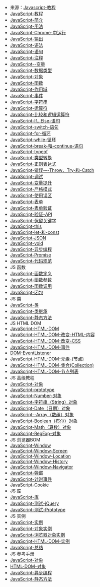 - 来源：[Javascript-教程](https://www.runoob.com/js/js-tutorial.html)
- [JavaScript-教程](https://www.runoob.com/js/js-tutorial.html)
- [JavaScript-简介](https://www.runoob.com/js/js-intro.html)
- [JavaScript-用法](https://www.runoob.com/js/js-howto.html)
- [JavaScript-Chrome-中运行](https://www.runoob.comjs-chrome.html)
- [JavaScript-输出](https://www.runoob.com/js/js-output.html)
- [JavaScript-语法](https://www.runoob.comjs-syntax.html)
- [JavaScript-语句](https://www.runoob.com/js/js-statements.html)
- [JavaScript-注释](https://www.runoob.com/js/js-comments.html)
- [JavaScript--变量](https://www.runoob.com/js/js-variables.html)
- [JavaScript-数据类型](https://www.runoob.com/js/js-datatypes.html)
- [JavaScript-对象](https://www.runoob.com/js/js-obj-intro.html)
- [JavaScript-函数](https://www.runoob.com/js/js-functions.html)
- [JavaScript-作用域](https://www.runoob.com/js/js-scope.html)
- [JavaScript-事件](https://www.runoob.com/js/js-events.html)
- [JavaScript-字符串](https://www.runoob.com/js/js-strings.html)
- [JavaScript-运算符](https://www.runoob.com/js/js-operators.html)
- [JavaScript-比较和逻辑运算符](https://www.runoob.com/js/js-comparisons.html)
- [JavaScript-If…Else-语句](https://www.runoob.com/js/js-if-else.html)
- [JavaScript-switch-语句](https://www.runoob.com/js/js-switch.html)
- [JavaScript-for-循环](https://www.runoob.com/js/js-loop-for.html)
- [JavaScript-while-循环](https://www.runoob.com/js/js-loop-while.html)
- [JavaScript-break-和-continue-语句](https://www.runoob.com/js/js-break.html)
- [JavaScript-typeof](https://www.runoob.comjs-typeof.html)
- [JavaScript-类型转换](https://www.runoob.comjs-type-conversion.html)
- [JavaScript-正则表达式](https://www.runoob.comjs-regexp.html)
- [JavaScript-错误-–-Throw、Try-和-Catch](https://www.runoob.com/js/js-errors.html)
- [JavaScript-调试](https://www.runoob.comjs-debugging.html)
- [JavaScript-变量提升](https://www.runoob.comjs-hoisting.html)
- [JavaScript-严格模式](https://www.runoob.comjs-strict.html)
- [JavaScript-使用误区](https://www.runoob.comjs-mistakes.html)
- [JavaScript-表单](https://www.runoob.comjs-validation.html)
- [JavaScript-表单验证](https://www.runoob.com/js/js-form-validation.html)
- [JavaScript-验证-API](https://www.runoob.com/js/js-validation-api.html)
- [JavaScript-保留关键字](https://www.runoob.com/js/js-reserved.html)
- [JavaScript-this](https://www.runoob.com/js/js-this.html)
- [JavaScript-let-和-const](https://www.runoob.com/js/js-let-const.html)
- [JavaScript-JSON](https://www.runoob.com/js/js-json.html)
- [JavaScript-void](https://www.runoob.com/js/js-void.html)
- [JavaScript-异步编程](https://www.runoob.com/js/js-async.html)
- [JavaScript-Promise](https://www.runoob.com/js/js-promise.html)
- [JavaScript-代码规范](https://www.runoob.com/js/js-conventions.html)
- JS 函数
- [JavaScript-函数定义](https://www.runoob.comjs-function-definition.html)
- [JavaScript-函数参数](https://www.runoob.comjs-function-parameters.html)
- [JavaScript-函数调用](https://www.runoob.comjs-function-invocation.html)
- [JavaScript-闭包](https://www.runoob.comjs-function-closures.html)
- JS 类
- [JavaScript-类](https://www.runoob.comjs-class-intro.html)
- [JavaScript-类继承](https://www.runoob.comjs-class-inheritance.html)
- [JavaScript-静态方法](https://www.runoob.comjs-class-static.html)
- JS HTML DOM
- [JavaScript-HTML-DOM](https://www.runoob.com/js/js-htmldom.html)
- [JavaScript-HTML-DOM-改变-HTML-内容](https://www.runoob.com/js/js-htmldom-html.html)
- [JavaScript-HTML-DOM-改变-CSS](https://www.runoob.com/js/js-htmldom-css.html)
- [JavaScript-HTML-DOM-事件](https://www.runoob.com/js/js-htmldom-events.html)
- [DOM-EventListener](https://www.runoob.comjs-htmldom-eventlistener.html)
- [JavaScript-HTML-DOM-元素-(节点)](https://www.runoob.com/js/js-htmldom-elements.html)
- [JavaScript-HTML-DOM-集合(Collection)](https://www.runoob.comjs-htmldom-collections.html)
- [JavaScript-HTML-DOM-节点列表](https://www.runoob.comjs-htmldom-nodelist.html)
- JS 高级教程
- [JavaScript-对象](https://www.runoob.com/js/js-objects.html)
- [JavaScript-prototype](https://www.runoob.com/js/js-object-prototype.html)
- [JavaScript-Number-对象](https://www.runoob.com/js/js-obj-number.html)
- [JavaScript-字符串（String）对象](https://www.runoob.com/js/js-obj-string.html)
- [JavaScript-Date（日期）对象](https://www.runoob.com/js/js-obj-date.html)
- [JavaScript--Array（数组）对象](https://www.runoob.com/js/js-obj-array.html)
- [JavaScript-Boolean（布尔）对象](https://www.runoob.com/js/js-obj-boolean.html)
- [JavaScript-Math（算数）对象](https://www.runoob.com/js/js-obj-math.html)
- [JavaScript-RegExp-对象](https://www.runoob.com/js/js-obj-regexp.html)
- JS 浏览器BOM
- [JavaScript-Window](https://www.runoob.com/js/js-window.html)
- [JavaScript-Window-Screen](https://www.runoob.com/js/js-window-screen.html)
- [JavaScript-Window-Location](https://www.runoob.com/js/js-window-location.html)
- [JavaScript-Window-History](https://www.runoob.com/js/js-window-history.html)
- [JavaScript-Window-Navigator](https://www.runoob.com/js/js-window-navigator.html)
- [JavaScript-弹窗](https://www.runoob.com/js/js-popup.html)
- [JavaScript-计时事件](https://www.runoob.com/js/js-timing.html)
- [JavaScript-Cookie](https://www.runoob.com/js/js-cookies.html)
- JS 库
- [JavaScript-库](https://www.runoob.com/js/js-libraries.html)
- [JavaScript-测试-jQuery](https://www.runoob.com/js/js-lib-jquery.html)
- [JavaScript-测试-Prototype](https://www.runoob.com/js/js-lib-prototype.html)
- JS 实例
- [JavaScript-实例](https://www.runoob.com/js/js-examples.html)
- [JavaScript-对象实例](https://www.runoob.com/js/js-ex-objects.html)
- [JavaScript-浏览器对象实例](https://www.runoob.com/js/js-ex-browser.html)
- [JavaScript-HTML-DOM-实例](https://www.runoob.com/js/js-ex-dom.html)
- [JavaScript-总结](https://www.runoob.com/js/js-summary.html)
- JS 参考手册
- [JavaScript-对象](https://www.runoob.com/jsref/jsref-tutorial.html)
- [HTML-DOM-对象](https://www.runoob.com/jsref/dom-obj-document.html)
- [JavaScript-异步编程](https://www.runoob.com/js/js-async.html)
- [JavaScript-静态方法](https://www.runoob.com/js/js-class-static.html)
